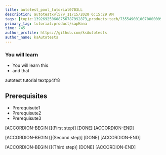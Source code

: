 ```yaml
---
title: autotest_pool_tutorial0703LL
description: autotestxvl57v_11/15/2020 6:15:29 AM
tags: [topic:139269250608756787992873,products:tech/73554900100700000996,tutorial:experience/advanced]
primary_tag: tutorial:product/sapHana
time: 745
author_profile: https://github.com/ksAutotests
author_name: ksAutotests
---
```

### You will learn
- You will learn this
- and that

autotest tutorial textpp4fr8

## Prerequisites
- Prerequisute1
- Prerequisute2
- Prerequisute3

[ACCORDION-BEGIN [](First step)]
[DONE]
[ACCORDION-END]

[ACCORDION-BEGIN [](Second step)]
[DONE]
[ACCORDION-END]

[ACCORDION-BEGIN [](Third step)]
[DONE]
[ACCORDION-END]

